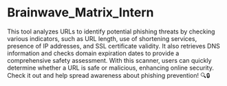 # Brainwave_Matrix_Intern

This tool analyzes URLs to identify potential phishing threats by checking various indicators, such as URL length, use of shortening services, presence of IP addresses, and SSL certificate validity. It also retrieves DNS information and checks domain expiration dates to provide a comprehensive safety assessment. With this scanner, users can quickly determine whether a URL is safe or malicious, enhancing online security. Check it out and help spread awareness about phishing prevention! 🔍🔒
